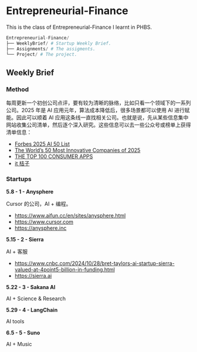 # Entrepreneurial-Finance
This is the class of Entrepreneurial-Finance I learnt in PHBS.

```python
Entrepreneurial-Finance/
├── WeeklyBrief/ # Startup Weekly Brief.
├── Assignments/ # The assigments.
└── Project/ # The project.
```



## Weekly Brief

### Method

每周更新一个初创公司点评，要有较为清晰的脉络，比如只看一个领域下的一系列公司。2025 年是 AI 应用元年，算法成本降低后，很多场景都可以使用 AI 进行赋能。因此可以顺着 AI 应用这条线一直找相关公司。也就是说，先从某些信息集中网站收集公司清单，然后逐个深入研究。这些信息可以去一些公众号或榜单上获得清单信息：

- [Forbes 2025 AI 50 List](https://www.forbes.com/lists/ai50/)
- [The World’s 50 Most Innovative Companies of 2025](https://www.fastcompany.com/most-innovative-companies/list)
- [THE TOP 100 CONSUMER APPS](https://a16z.com/100-gen-ai-apps-4/)
- [it 桔子](https://www.itjuzi.com)

### Startups

**5.8 - 1 - Anysphere**

Cursor 的公司，AI + 编程。

- https://www.aifun.cc/en/sites/anysphere.html
- https://www.cursor.com
- https://anysphere.inc

**5.15 - 2 - Sierra**

AI + 客服

- https://www.cnbc.com/2024/10/28/bret-taylors-ai-startup-sierra-valued-at-4point5-billion-in-funding.html
- https://sierra.ai

**5.22 - 3 - Sakana AI**

AI + Science & Research

**5.29 - 4 - LangChain**

AI tools

**6.5 - 5 - Suno**

AI + Music
